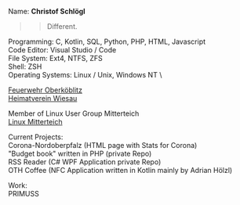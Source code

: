Name: **Christof Schlögl**

>> Different.
  
Programming: C, Kotlin, SQL, Python, PHP, HTML, Javascript \
Code Editor: Visual Studio / Code  \
File System: Ext4, NTFS, ZFS  \
Shell: ZSH  \
Operating Systems: Linux / Unix, Windows NT \

[Feuerwehr Oberköblitz](https://www.feuerwehr-oberkoeblitz.de) \
[Heimatverein Wiesau](https://www.heimatverein-wiesau.de)

Member of Linux User Group Mitterteich\
[Linux Mitterteich](https://www.linux-mitterteich.de/)

Current Projects: \
Corona-Nordoberpfalz (HTML page with Stats for Corona)\
"Budget book" written in PHP (private Repo) \
RSS Reader (C# WPF Application private Repo) \
OTH Coffee (NFC Application written in Kotlin mainly by Adrian Hölzl)

Work: \
PRIMUSS
